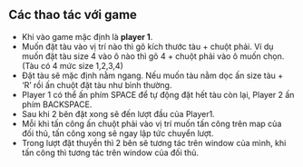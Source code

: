 ## Các thao tác với game

- Khi vào game mặc định là **player 1**.
- Muốn đặt tàu vào vị trí nào thì gõ kích thước tàu + chuột phải. Ví dụ muốn đặt tàu size 4 vào ô nào thì gõ 4 + chuột phải vào ô muốn chọn. (Tàu có 4 mức size 1,2,3,4) 
- Đặt tàu sẽ mặc định nằm ngang. Nếu muốn tàu nằm dọc ấn size tàu + ‘R’ rồi ấn chuột đặt tàu như bình thường.
- Player 1 có thể ấn phím SPACE để tự động đặt hết tàu còn lại, Player 2 ấn phím BACKSPACE.
- Sau khi 2 bên đặt xong sẽ đến lượt đầu của Player1. 
- Mỗi khi tấn công ấn chuột phải vào vị trí muốn tấn công trên map của đối thủ, tấn công xong sẽ ngay lập tức chuyển lượt.
- Trong lượt đặt thuyền thì 2 bên sẽ tương tác trên window của mình, khi tấn công thì tương tác trên window của đối thủ.
